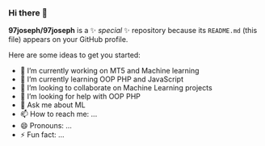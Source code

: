 ### Hi there 👋


**97joseph/97joseph** is a ✨ _special_ ✨ repository because its `README.md` (this file) appears on your GitHub profile.

Here are some ideas to get you started:

- 🔭 I’m currently working on MT5 and Machine learning
- 🌱 I’m currently learning OOP PHP and JavaScript
- 👯 I’m looking to collaborate on Machine Learning projects
- 🤔 I’m looking for help with OOP PHP
- 💬 Ask me about ML
- 📫 How to reach me: ...
- 😄 Pronouns: ...
- ⚡ Fun fact: ...
